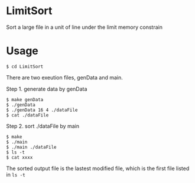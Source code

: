 # LimitSort
Sort a large file in a unit of line under the limit memory constrain

# Usage

    $ cd LimitSort

There are two exeution files, genData and main.

Step 1. generate data by genData

    $ make genData
    $ ./genData
    $ ./genData 16 4 ./dataFile
    $ cat ./dataFile

Step 2. sort ./dataFile by main

    $ make
    $ ./main
    $ ./main ./dataFile
    $ ls -t
    $ cat xxxx

The sorted output file is the lastest modified file, which is the first file listed in `ls -t`
